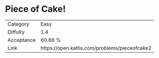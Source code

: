 # Piece of Cake!

<table>
    <tr>
        <td>Category</td>
        <td>Easy</td>
    </tr>
    <tr>
        <td>Diffulty</td>
        <td>1.4</td>
    </tr>
    <tr>
        <td>Acceptance</td>
        <td>60.66 %</td>
    </tr>
    <tr>
        <td>Link</td>
        <td>https://open.kattis.com/problems/pieceofcake2</td>
    </tr>
</table>